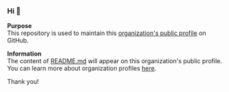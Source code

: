 ### Hi 👋

**Purpose**  
This repository is used to maintain this [organization's public profile](https://github.com/beingminimal-org?view_as=public) on GitHub.

**Information**  
The content of [README.md](https://github.com/beingminimal-org/.github/blob/main/profile/README.md) will appear on this organization's public profile.  
You can learn more about organization profiles [here](https://docs.github.com/en/organizations/collaborating-with-groups-in-organizations/customizing-your-organizations-profile).

Thank you!